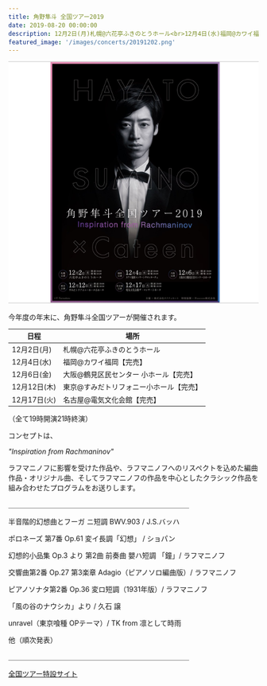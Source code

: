 ```yaml
---
title: 角野隼斗 全国ツアー2019
date: 2019-08-20 00:00:00
description: 12月2日(月)札幌@六花亭ふきのとうホール<br>12月4日(水)福岡@カワイ福岡【完売】<br>12月6日(金)大阪@鶴見区民センター 小ホール【完売】<br>12月12日(木)東京@すみだトリフォニー小ホール【完売】<br>12月17日(火)名古屋@電気文化会館【完売】<br>
featured_image: '/images/concerts/20191202.png'
---
```


![](/images/concerts/20191202.png)

今年度の年末に、角野隼斗全国ツアーが開催されます。

| 日程 | 場所 |
|-------------|---------------|
| 12月2日(月) | 札幌@六花亭ふきのとうホール |
| 12月4日(水) | 福岡@カワイ福岡【完売】 |
| 12月6日(金)| 大阪@鶴見区民センター 小ホール【完売】|
| 12月12日(木)| 東京@すみだトリフォニー小ホール【完売】|
| 12月17日(火)| 名古屋@電気文化会館【完売】|

（全て19時開演21時終演）

コンセプトは、

*"Inspiration from Rachmaninov"*

ラフマニノフに影響を受けた作品や、ラフマニノフへのリスペクトを込めた編曲作品・オリジナル曲、そしてラフマニノフの作品を中心としたクラシック作品を組み合わせたプログラムをお送りします。

＿＿＿＿＿＿＿＿＿＿＿＿＿＿＿＿＿＿＿＿＿＿＿＿＿＿

半音階的幻想曲とフーガ ニ短調 BWV.903 / J.S.バッハ

ポロネーズ 第7番 Op.61 変イ長調「幻想」 / ショパン

幻想的小品集 Op.3 より 第2曲 前奏曲 嬰ハ短調 「鐘」/ ラフマニノフ

交響曲第2番 Op.27 第3楽章 Adagio（ピアノソロ編曲版）/ ラフマニノフ

ピアノソナタ第2番 Op.36 変ロ短調（1931年版）/ ラフマニノフ

「風の谷のナウシカ」より / 久石 譲

unravel（東京喰種 OPテーマ）/ TK from 凛として時雨

他（順次発表）

＿＿＿＿＿＿＿＿＿＿＿＿＿＿＿＿＿＿＿＿＿＿＿＿＿＿

<a href="https://hayatosum-tour2019.com" class="button button--large">全国ツアー特設サイト</a>
